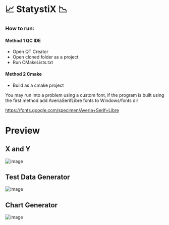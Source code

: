 # :chart_with_upwards_trend: StatystiX :chart_with_downwards_trend: 

### How to run:

#### Method 1 QC IDE
- Open QT Creator
- Open cloned folder as a project
- Run CMakeLists.txt

#### Method 2 Cmake
- Build as a cmake project

You may run into a problem using a custom font, if the program is built using the first method add AveriaSerifLibre fonts to Windows/fonts dir

https://fonts.google.com/specimen/Averia+Serif+Libre

# Preview

## X and Y
![image](https://github.com/dxrgrabowski/StatystiX/assets/92030397/eeea6c48-4e51-4a58-9f23-d0f5cfd01006)

## Test Data Generator 
![image](https://github.com/dxrgrabowski/StatystiX/assets/92030397/6e79db44-abf5-46d9-ab98-5938f5087906)

## Chart Generator 
![image](https://github.com/dxrgrabowski/StatystiX/assets/92030397/89ba2f91-5067-4935-8567-3da3c8bc7934)
